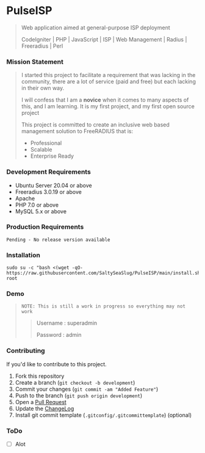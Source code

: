 # PulseISP

> Web application aimed at general-purpose ISP deployment
>
> CodeIgniter | PHP | JavaScript | ISP | Web Management | Radius | Freeradius | Perl

### Mission Statement

> I started this project to facilitate a requirement that was lacking in the community,
> there are a lot of service (paid and free) but each lacking in their own way.
>
> I will confess that I am a **novice** when it comes to many aspects of this, and I am learning.
> It is my first project, and my first open source project
>
> This project is committed to create an inclusive web based management solution to FreeRADIUS that is:
>  * Professional
>  * Scalable
>  * Enterprise Ready

### Development Requirements
*   Ubuntu Server 20.04 or above
*   Freeradius 3.0.19 or above
*   Apache
*   PHP 7.0 or above
*   MySQL 5.x or above

### Production Requirements
``` shell
Pending - No release version available 
```

### Installation
```shell
sudo su -c "bash <(wget -qO- https://raw.githubusercontent.com/SaltySeaSlug/PulseISP/main/install.sh)" root
```

### Demo

> `NOTE: This is still a work in progress so everything may not work`
>> Username : superadmin
> >
>> Password : admin

### Contributing
If you'd like to contribute to this project.
1.  Fork this repository
2.  Create a branch (`git checkout -b development`)
3.  Commit your changes (`git commit -am "Added Feature"`)
4.  Push to the branch (`git push origin development`)
5.  Open a [Pull Request][1]
6.  Update the [ChangeLog][2]
7.  Install git commit template (`.gitconfig/.gitcommittemplate`) (optional) 

[1]: https://github.com/SaltySeaSlug/PulseISP/pulls
[2]: https://github.com/SaltySeaSlug/PulseISP/blob/main/CHANGELOG.md

### ToDo
- [ ] Alot

